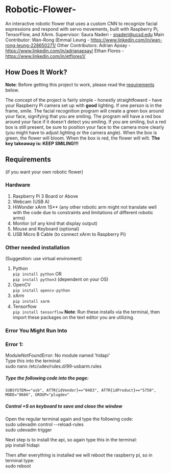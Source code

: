 # Robotic-Flower-
An interactive robotic flower that uses a custom CNN to recognize facial expressions and respond with servo movements, built with Raspberry Pi, TensorFlow, and XArm.
Supervisor: Saura Naderi - snaderi@ucsd.edu
Main Contributor: Wan-Rong (Emma) Leung - https://www.linkedin.com/in/wan-rong-leung-228650271/
Other Contributors:
Adrian Apsay - https://www.linkedin.com/in/adrianapsay/
Ethan Flores - https://www.linkedin.com/in/etflores1/

## How Does It Work?

**Note**: Before getting this project to work, please read the [requirements](#requirements) below.

The concept of the project is fairly simple - honestly straightfoward - have your Raspberry Pi camera set up with **good** lighting. If one person is in the frame, smile. The facial recognition program will create a green box around your face, signifying that you are smiling. The program will have a red box around your face if it doesn't detect you smiling. If you are smiling, but a red box is still present, be sure to position your face to the camera more clearly (you might have to adjust lighting or the camera angle). When the box is green, the flower will bloom. When the box is red, the flower will wilt. **The key takeaway is: KEEP SMILING!!!**

## Requirements<br>
(if you want your own robotic flower)
### Hardware
1. Raspberry Pi 3 Board or Above
2. Webcam (USB A)
3. HiWonder xArm 1S** (any other robotic arm might not translate well <br>
with the code due to constraints and limitations of different robotic arms)
4. Monitor (of any kind that display output)
5. Mouse and Keyboard (optional)
6. USB Micro B Cable (to connect xArm to Raspberry Pi)

### Other needed installation <br>
(Suggestion: use virtual enviroment)
1. Python <br>
``pip install python`` OR <br>
``pip install python3`` (dependent on your OS)
2.  OpenCV <br>
``pip install opencv-python``
3. xArm <br>
``pip install xarm``
4. Tensorflow <br>
``pip install tensorflow``
**Note**: Run these installs via the terminal, then import these packages on the text editor you are utilizing.


### Error You Might Run Into <br>
### Error 1: <br>
ModuleNotFoundError: No module named ‘hidapi’ <br>
Type this into the terminal:<br>
sudo nano /etc/udev/rules.d/99-usbarm.rules <br>

##### Type the following code into the page: <br>
``SUBSYSTEM=="usb", ATTR{idVendor}=="0483", ATTR{idProduct}=="5750", MODE="0666", GROUP="plugdev"``<br>

##### Control +S on keyboard to save and close the window <br>

Open the regular terminal again and type the following code: <br>
sudo udevadm control --reload-rules <br>
sudo udevadm trigger <br>

Next step is to install the api, so again type this in the terminal: <br>
pip install hidapi <br>

Then after everything is installed we will reboot the raspberry pi, so in terminal type: <br>
sudo reboot <br>





